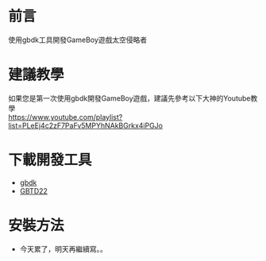 # 前言
使用gbdk工具開發GameBoy遊戲太空侵略者

# 建議教學
如果您是第一次使用gbdk開發GameBoy遊戲，建議先參考以下大神的Youtube教學\
https://www.youtube.com/playlist?list=PLeEj4c2zF7PaFv5MPYhNAkBGrkx4iPGJo

# 下載開發工具
* [gbdk](https://sourceforge.net/projects/gbdk/files/gbdk-win32/2.95-3/)
* [GBTD22](http://www.devrs.com/gb/hmgd/gbtd.html)

# 安裝方法
* 今天累了，明天再繼續寫。。

